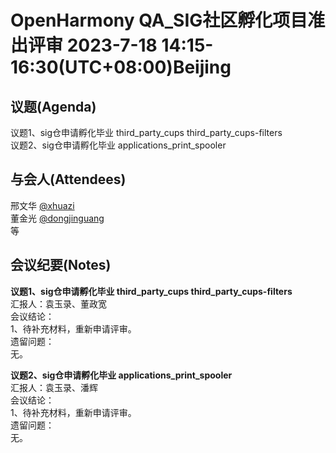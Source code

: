 # OpenHarmony QA_SIG社区孵化项目准出评审 2023-7-18 14:15-16:30(UTC+08:00)Beijing

## 议题(Agenda)

议题1、sig仓申请孵化毕业 third_party_cups third_party_cups-filters  
议题2、sig仓申请孵化毕业 applications_print_spooler  

## 与会人(Attendees)

邢文华 [@xhuazi](https://gitee.com/xhuazi)  
董金光 [@dongjinguang](https://gitee.com/dongjinguang)  
等

## 会议纪要(Notes)

**议题1、sig仓申请孵化毕业 third_party_cups third_party_cups-filters**  
汇报人：袁玉录、董政宽  
会议结论：  
1、待补充材料，重新申请评审。  
遗留问题：  
无。  

**议题2、sig仓申请孵化毕业 applications_print_spooler**  
汇报人：袁玉录、潘辉  
会议结论：  
1、待补充材料，重新申请评审。  
遗留问题：  
无。  
